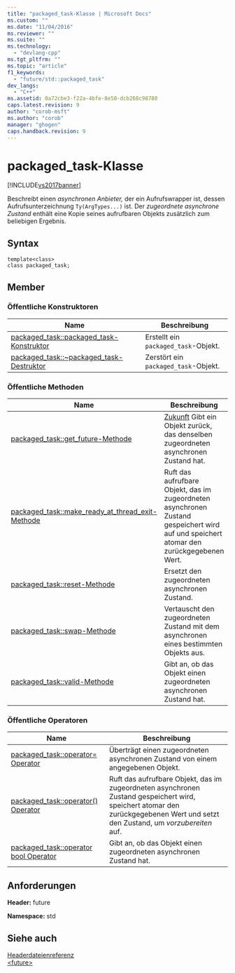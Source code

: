 ```yaml
---
title: "packaged_task-Klasse | Microsoft Docs"
ms.custom: ""
ms.date: "11/04/2016"
ms.reviewer: ""
ms.suite: ""
ms.technology: 
  - "devlang-cpp"
ms.tgt_pltfrm: ""
ms.topic: "article"
f1_keywords: 
  - "future/std::packaged_task"
dev_langs: 
  - "C++"
ms.assetid: 0a72cbe3-f22a-4bfe-8e50-dcb268c98780
caps.latest.revision: 9
author: "corob-msft"
ms.author: "corob"
manager: "ghogen"
caps.handback.revision: 9
---
```

# packaged_task-Klasse
[!INCLUDE[vs2017banner](../assembler/inline/includes/vs2017banner.md)]

Beschreibt einen *asynchronen Anbieter,* der ein Aufrufswrapper ist, dessen Aufrufsunterzeichnung `Ty(ArgTypes...)` ist.  Der *zugeordnete asynchrone Zustand* enthält eine Kopie seines aufrufbaren Objekts zusätzlich zum beliebigen Ergebnis.  
  
## Syntax  
  
```  
template<class>  
class packaged_task;  
```  
  
## Member  
  
### Öffentliche Konstruktoren  
  
|Name|**Beschreibung**|  
|----------|----------------------|  
|[packaged\_task::packaged\_task\-Konstruktor](../Topic/packaged_task::packaged_task%20Constructor.md)|Erstellt ein `packaged_task`\-Objekt.|  
|[packaged\_task::~packaged\_task\-Destruktor](../Topic/packaged_task::~packaged_task%20Destructor.md)|Zerstört ein `packaged_task`\-Objekt.|  
  
### Öffentliche Methoden  
  
|Name|**Beschreibung**|  
|----------|----------------------|  
|[packaged\_task::get\_future\-Methode](../Topic/packaged_task::get_future%20Method.md)|[Zukunft](../standard-library/future-class.md) Gibt ein Objekt zurück, das denselben zugeordneten asynchronen Zustand hat.|  
|[packaged\_task::make\_ready\_at\_thread\_exit\-Methode](../Topic/packaged_task::make_ready_at_thread_exit%20Method.md)|Ruft das aufrufbare Objekt, das im zugeordneten asynchronen Zustand gespeichert wird auf und speichert atomar den zurückgegebenen Wert.|  
|[packaged\_task::reset\-Methode](../Topic/packaged_task::reset%20Method.md)|Ersetzt den zugeordneten asynchronen Zustand.|  
|[packaged\_task::swap\-Methode](../Topic/packaged_task::swap%20Method.md)|Vertauscht den zugeordneten Zustand mit dem asynchronen eines bestimmten Objekts aus.|  
|[packaged\_task::valid\-Methode](../Topic/packaged_task::valid%20Method.md)|Gibt an, ob das Objekt einen zugeordneten asynchronen Zustand hat.|  
  
### Öffentliche Operatoren  
  
|Name|**Beschreibung**|  
|----------|----------------------|  
|[packaged\_task::operator\= Operator](../Topic/packaged_task::operator=%20Operator.md)|Überträgt einen zugeordneten asynchronen Zustand von einem angegebenen Objekt.|  
|[packaged\_task::operator\(\) Operator](../Topic/packaged_task::operator\(\)%20Operator.md)|Ruft das aufrufbare Objekt, das im zugeordneten asynchronen Zustand gespeichert wird, speichert atomar den zurückgegebenen Wert und setzt den Zustand, um *vorzubereiten* auf.|  
|[packaged\_task::operator bool Operator](../Topic/packaged_task::operator%20bool%20Operator.md)|Gibt an, ob das Objekt einen zugeordneten asynchronen Zustand hat.|  
  
## Anforderungen  
 **Header:** future  
  
 **Namespace:** std  
  
## Siehe auch  
 [Headerdateienreferenz](../standard-library/cpp-standard-library-header-files.md)   
 [\<future\>](../standard-library/future.md)